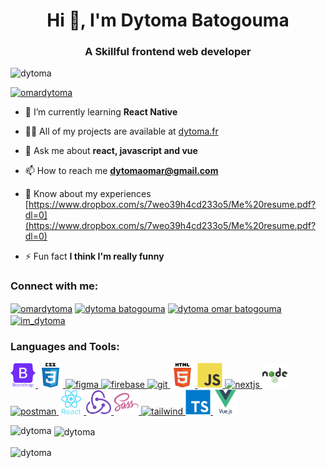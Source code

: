 <h1 align="center">Hi 👋, I'm Dytoma Batogouma</h1>
<h3 align="center">A Skillful frontend web developer</h3>

<p align="left"> <img src="https://komarev.com/ghpvc/?username=dytoma&label=Profile%20views&color=0e75b6&style=flat" alt="dytoma" /> </p>

<p align="left"> <a href="https://twitter.com/omardytoma" target="blank"><img src="https://img.shields.io/twitter/follow/omardytoma?logo=twitter&style=for-the-badge" alt="omardytoma" /></a> </p>

- 🌱 I’m currently learning **React Native**

- 👨‍💻 All of my projects are available at [dytoma.fr](https://dytoma.fr/)

- 💬 Ask me about **react, javascript and vue**

- 📫 How to reach me **dytomaomar@gmail.com**

- 📄 Know about my experiences [https://www.dropbox.com/s/7weo39h4cd233o5/Me%20resume.pdf?dl=0](https://www.dropbox.com/s/7weo39h4cd233o5/Me%20resume.pdf?dl=0)

- ⚡ Fun fact **I think I'm really funny**

<h3 align="left">Connect with me:</h3>
<p align="left">
<a href="https://twitter.com/omardytoma" target="blank"><img align="center" src="https://raw.githubusercontent.com/rahuldkjain/github-profile-readme-generator/master/src/images/icons/Social/twitter.svg" alt="omardytoma" height="30" width="40" /></a>
<a href="https://linkedin.com/in/dytoma batogouma" target="blank"><img align="center" src="https://raw.githubusercontent.com/rahuldkjain/github-profile-readme-generator/master/src/images/icons/Social/linked-in-alt.svg" alt="dytoma batogouma" height="30" width="40" /></a>
<a href="https://fb.com/dytoma omar batogouma" target="blank"><img align="center" src="https://raw.githubusercontent.com/rahuldkjain/github-profile-readme-generator/master/src/images/icons/Social/facebook.svg" alt="dytoma omar batogouma" height="30" width="40" /></a>
<a href="https://instagram.com/im_dytoma" target="blank"><img align="center" src="https://raw.githubusercontent.com/rahuldkjain/github-profile-readme-generator/master/src/images/icons/Social/instagram.svg" alt="im_dytoma" height="30" width="40" /></a>
</p>

<h3 align="left">Languages and Tools:</h3>
<p align="left"> <a href="https://getbootstrap.com" target="_blank" rel="noreferrer"> <img src="https://raw.githubusercontent.com/devicons/devicon/master/icons/bootstrap/bootstrap-plain-wordmark.svg" alt="bootstrap" width="40" height="40"/> </a> <a href="https://www.w3schools.com/css/" target="_blank" rel="noreferrer"> <img src="https://raw.githubusercontent.com/devicons/devicon/master/icons/css3/css3-original-wordmark.svg" alt="css3" width="40" height="40"/> </a> <a href="https://www.figma.com/" target="_blank" rel="noreferrer"> <img src="https://www.vectorlogo.zone/logos/figma/figma-icon.svg" alt="figma" width="40" height="40"/> </a> <a href="https://firebase.google.com/" target="_blank" rel="noreferrer"> <img src="https://www.vectorlogo.zone/logos/firebase/firebase-icon.svg" alt="firebase" width="40" height="40"/> </a> <a href="https://git-scm.com/" target="_blank" rel="noreferrer"> <img src="https://www.vectorlogo.zone/logos/git-scm/git-scm-icon.svg" alt="git" width="40" height="40"/> </a> <a href="https://www.w3.org/html/" target="_blank" rel="noreferrer"> <img src="https://raw.githubusercontent.com/devicons/devicon/master/icons/html5/html5-original-wordmark.svg" alt="html5" width="40" height="40"/> </a> <a href="https://developer.mozilla.org/en-US/docs/Web/JavaScript" target="_blank" rel="noreferrer"> <img src="https://raw.githubusercontent.com/devicons/devicon/master/icons/javascript/javascript-original.svg" alt="javascript" width="40" height="40"/> </a> <a href="https://nextjs.org/" target="_blank" rel="noreferrer"> <img src="https://cdn.worldvectorlogo.com/logos/nextjs-2.svg" alt="nextjs" width="40" height="40"/> </a> <a href="https://nodejs.org" target="_blank" rel="noreferrer"> <img src="https://raw.githubusercontent.com/devicons/devicon/master/icons/nodejs/nodejs-original-wordmark.svg" alt="nodejs" width="40" height="40"/> </a> <a href="https://postman.com" target="_blank" rel="noreferrer"> <img src="https://www.vectorlogo.zone/logos/getpostman/getpostman-icon.svg" alt="postman" width="40" height="40"/> </a> <a href="https://reactjs.org/" target="_blank" rel="noreferrer"> <img src="https://raw.githubusercontent.com/devicons/devicon/master/icons/react/react-original-wordmark.svg" alt="react" width="40" height="40"/> </a> <a href="https://redux.js.org" target="_blank" rel="noreferrer"> <img src="https://raw.githubusercontent.com/devicons/devicon/master/icons/redux/redux-original.svg" alt="redux" width="40" height="40"/> </a> <a href="https://sass-lang.com" target="_blank" rel="noreferrer"> <img src="https://raw.githubusercontent.com/devicons/devicon/master/icons/sass/sass-original.svg" alt="sass" width="40" height="40"/> </a> <a href="https://tailwindcss.com/" target="_blank" rel="noreferrer"> <img src="https://www.vectorlogo.zone/logos/tailwindcss/tailwindcss-icon.svg" alt="tailwind" width="40" height="40"/> </a> <a href="https://www.typescriptlang.org/" target="_blank" rel="noreferrer"> <img src="https://raw.githubusercontent.com/devicons/devicon/master/icons/typescript/typescript-original.svg" alt="typescript" width="40" height="40"/> </a> <a href="https://vuejs.org/" target="_blank" rel="noreferrer"> <img src="https://raw.githubusercontent.com/devicons/devicon/master/icons/vuejs/vuejs-original-wordmark.svg" alt="vuejs" width="40" height="40"/> </a> </p>

<p><img align="left" src="https://github-readme-stats.vercel.app/api/top-langs?username=dytoma&show_icons=true&locale=en&layout=compact" alt="dytoma" /></p>

<p>&nbsp;<img align="center" src="https://github-readme-stats.vercel.app/api?username=dytoma&show_icons=true&locale=en" alt="dytoma" /></p>

<p><img align="center" src="https://github-readme-streak-stats.herokuapp.com/?user=dytoma&" alt="dytoma" /></p>
